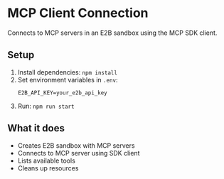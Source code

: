 # MCP Client Connection

Connects to MCP servers in an E2B sandbox using the MCP SDK client.

## Setup

1. Install dependencies: `npm install`
2. Set environment variables in `.env`:
   ```
   E2B_API_KEY=your_e2b_api_key
   ```
3. Run: `npm run start`

## What it does

- Creates E2B sandbox with MCP servers
- Connects to MCP server using SDK client
- Lists available tools
- Cleans up resources